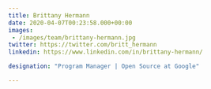 ```yaml
---
title: Brittany Hermann
date: 2020-04-07T00:23:58.000+00:00
images: 
 - /images/team/brittany-hermann.jpg
twitter: https://twitter.com/britt_hermann
linkedin: https://www.linkedin.com/in/brittany-hermann/

designation: "Program Manager | Open Source at Google"

---
```

